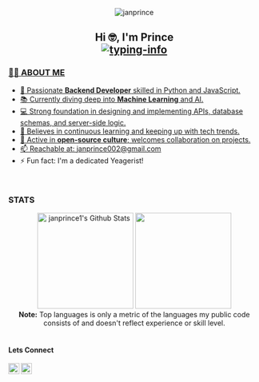 <p align="center"> <img src="https://komarev.com/ghpvc/?username=janprince&label=Profile%20views&color=0e75b6&style=flat" alt="janprince" /> </p>

<h2 align="center">
    Hi 🤓, I'm Prince<br>
    <a href="https://github.com/Redeemm">
        <img src="https://readme-typing-svg.herokuapp.com/?lines=Backend%20Developer👨‍💻;ML%20Engineer😎;Django%20Developer💪;AI%20Enthusiast%20💹;B.Sc.%20Computer%20Science%20Student%20🔬&font=Fira&center=true&width=380&height=38&color=0056D2&vCenter=true&size=18&pause=1000" alt="typing-info">
<!--     </a>
    <a href="https://github.com/ladunjexa">
        <img src="https://github.com/Redeemm/Redeemm/blob/output/github-contribution-grid-snake.gif" alt="snake" height="70%" width="70%"/>
    </a> -->
</h2>


### 🧑‍💻 **ABOUT ME**
- 👋 Passionate **Backend Developer** skilled in Python and JavaScript.
- 📚 Currently diving deep into **Machine Learning** and AI.
- 💻 Strong foundation in designing and implementing APIs, database schemas, and server-side logic.
- 🌱 Believes in continuous learning and keeping up with tech trends.
- 🤝 Active in **open-source culture**; welcomes collaboration on projects.
- 📫 Reachable at: janprince002@gmail.com
- ⚡ Fun fact: I'm a dedicated Yeagerist! 
<br />

### **STATS**
<!-- <p align="center">
<img src="https://github-readme-streak-stats.herokuapp.com/?user=janprince&theme=prussian">
</p>
<br />
 -->
<!-- GitHub Profile Summary -->
<div align="center"> 
    <a href="https://github.com/anuraghazra/github-readme-stats"><img alt="janprince1's Github Stats" src="https://denvercoder1-github-readme-stats.vercel.app/api/?username=janprince&show_icons=true&count_private=true&theme=prussian&hide_border=true" height="192px"/></a>
  <a href="https://github.com/anuraghazra/github-readme-stats"><img src="https://github-readme-stats.vercel.app/api/top-langs/?username=janprince&layout=compact&theme=prussian&count_private=true&langs_count=10" height=192px /></a>
  <br/>
  <b>Note:</b> Top languages is only a metric of the languages my public code consists of and doesn't reflect experience or skill level.
  <br/>
</div>



<br />

#### Lets Connect
<a href="https://twitter.com/janprince">
  <img align="left" alt="Jan Prince | Twitter" width="22px" src="https://raw.githubusercontent.com/peterthehan/peterthehan/master/assets/twitter.svg" />
</a>
<a href="https://www.linkedin.com/in/janprince">
  <img align="left" alt="Jan's LinkedIN" width="22px" src="https://raw.githubusercontent.com/peterthehan/peterthehan/master/assets/linkedin.svg" />
</a>

<br />
<br />



<!---
JanPrince/JanPrince is a ✨ special ✨ repository because its `README.md` (this file) appears on your GitHub profile.
You can click the Preview link to take a look at your changes.
--->
